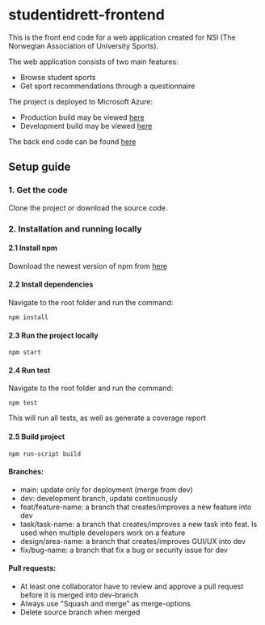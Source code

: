 
# studentidrett-frontend
This is the front end code for a web application created for NSI (The Norwegian Association of University Sports).

The web application consists of two main features:
- Browse student sports
- Get sport recommendations through a questionnaire

The project is deployed to Microsoft Azure:
- Production build may be viewed [here](https://kundestyrt-nsi-frontend.azurewebsites.net/)
- Development build may be viewed [here](https://kundestyrt-nsi-frontend-staging.azurewebsites.net/)



The back end code can be found [here](https://github.com/Studentidrettsforbundet/studentidrett-backend)
## Setup guide

### 1. Get the code
Clone the project or download the source code.


### 2. Installation and running locally
#### 2.1 Install npm
Download the newest version of npm from [here](https://nodejs.org/en/download/)

#### 2.2 Install dependencies
Navigate to the root folder and run the command:
 ```
npm install
```
#### 2.3 Run the project locally
```
npm start
```

#### 2.4 Run test
Navigate to the root folder and run the command:
```
npm test
```
This will run all tests, as well as generate a coverage report

#### 2.5 Build project
```
npm run-script build
```

#### Branches:
- main: update only for deployment (merge from dev)
- dev: development branch, update continuously
- feat/feature-name: a branch that creates/improves a new feature into dev
- task/task-name: a branch that creates/improves a new task into feat. Is used when multiple developers work on a feature 
- design/area-name: a branch that creates/improves GUI/UX into dev
- fix/bug-name: a branch that fix a bug or security issue for dev

#### Pull requests:
- At least one collaborator have to review and approve a pull request before it is merged into dev-branch
- Always use "Squash and merge" as merge-options
- Delete source branch when merged
